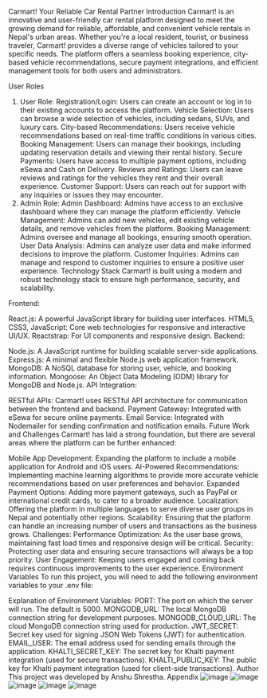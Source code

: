 Carmart! Your Reliable Car Rental Partner
Introduction
Carmart! is an innovative and user-friendly car rental platform designed to meet the growing demand for reliable, affordable, and convenient vehicle rentals in Nepal's urban areas. Whether you're a local resident, tourist, or business traveler, Carmart! provides a diverse range of vehicles tailored to your specific needs. The platform offers a seamless booking experience, city-based vehicle recommendations, secure payment integrations, and efficient management tools for both users and administrators.

User Roles
1. User Role:
Registration/Login: Users can create an account or log in to their existing accounts to access the platform.
Vehicle Selection: Users can browse a wide selection of vehicles, including sedans, SUVs, and luxury cars.
City-based Recommendations: Users receive vehicle recommendations based on real-time traffic conditions in various cities.
Booking Management: Users can manage their bookings, including updating reservation details and viewing their rental history.
Secure Payments: Users have access to multiple payment options, including eSewa and Cash on Delivery.
Reviews and Ratings: Users can leave reviews and ratings for the vehicles they rent and their overall experience.
Customer Support: Users can reach out for support with any inquiries or issues they may encounter.
2. Admin Role:
Admin Dashboard: Admins have access to an exclusive dashboard where they can manage the platform efficiently.
Vehicle Management: Admins can add new vehicles, edit existing vehicle details, and remove vehicles from the platform.
Booking Management: Admins oversee and manage all bookings, ensuring smooth operation.
User Data Analysis: Admins can analyze user data and make informed decisions to improve the platform.
Customer Inquiries: Admins can manage and respond to customer inquiries to ensure a positive user experience.
Technology Stack
Carmart! is built using a modern and robust technology stack to ensure high performance, security, and scalability.

Frontend:

React.js: A powerful JavaScript library for building user interfaces.
HTML5, CSS3, JavaScript: Core web technologies for responsive and interactive UI/UX.
Reactstrap: For UI components and responsive design.
Backend:

Node.js: A JavaScript runtime for building scalable server-side applications.
Express.js: A minimal and flexible Node.js web application framework.
MongoDB: A NoSQL database for storing user, vehicle, and booking information.
Mongoose: An Object Data Modeling (ODM) library for MongoDB and Node.js.
API Integration:

RESTful APIs: Carmart! uses RESTful API architecture for communication between the frontend and backend.
Payment Gateway: Integrated with eSewa for secure online payments.
Email Service: Integrated with Nodemailer for sending confirmation and notification emails.
Future Work and Challenges
Carmart! has laid a strong foundation, but there are several areas where the platform can be further enhanced:

Mobile App Development: Expanding the platform to include a mobile application for Android and iOS users.
AI-Powered Recommendations: Implementing machine learning algorithms to provide more accurate vehicle recommendations based on user preferences and behavior.
Expanded Payment Options: Adding more payment gateways, such as PayPal or international credit cards, to cater to a broader audience.
Localization: Offering the platform in multiple languages to serve diverse user groups in Nepal and potentially other regions.
Scalability: Ensuring that the platform can handle an increasing number of users and transactions as the business grows.
Challenges:
Performance Optimization: As the user base grows, maintaining fast load times and responsive design will be critical.
Security: Protecting user data and ensuring secure transactions will always be a top priority.
User Engagement: Keeping users engaged and coming back requires continuous improvements to the user experience.
Environment Variables
To run this project, you will need to add the following environment variables to your .env file:

Explanation of Environment Variables:
PORT: The port on which the server will run. The default is 5000.
MONGODB_URL: The local MongoDB connection string for development purposes.
MONGODB_CLOUD_URL: The cloud MongoDB connection string used for production.
JWT_SECRET: Secret key used for signing JSON Web Tokens (JWT) for authentication.
EMAIL_USER: The email address used for sending emails through the application.
KHALTI_SECRET_KEY: The secret key for Khalti payment integration (used for secure transactions).
KHALTI_PUBLIC_KEY: The public key for Khalti payment integration (used for client-side transactions).
Author
This project was developed by Anshu Shrestha.
Appendix
![image](https://github.com/user-attachments/assets/08d83874-2e1e-4671-bd07-952fc707c1f2)
![image](https://github.com/user-attachments/assets/77995a2b-1a5f-4706-a4dd-b9dc5c0b14b1)
![image](https://github.com/user-attachments/assets/d89707a0-5e4c-47b3-b855-4d5cb04fcad7)
![image](https://github.com/user-attachments/assets/8d14a9c0-b6cc-426c-82e8-53ce66e227bd)
![image](https://github.com/user-attachments/assets/cbb4c823-f12f-4798-a8c0-df630500bf97)












